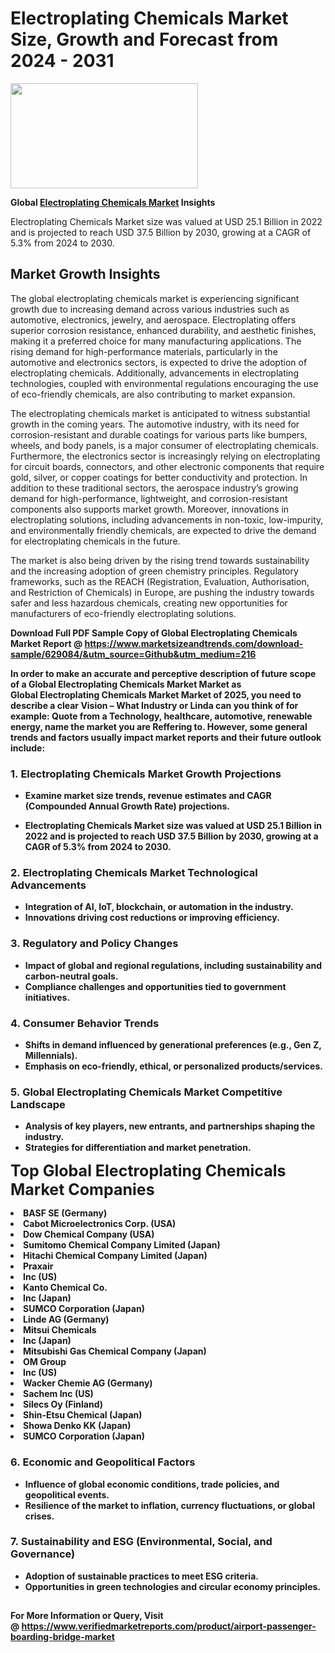 <H1>Electroplating Chemicals Market Size, Growth and Forecast from 2024 - 2031</H1><img class="aligncenter size-medium wp-image-584254" src="https://thirdeyenews.in/wp-content/uploads/2024/09/Global-Market-Research-300x168.jpeg" alt="" width="300" height="168" /><p><strong>Global&nbsp;<a href="https://www.marketsizeandtrends.com/download-sample/629084/&amp;utm_source=Github&utm_medium=216">Electroplating Chemicals Market</a> Insights</strong></p><p>Electroplating Chemicals Market size was valued at USD 25.1 Billion in 2022 and is projected to reach USD 37.5 Billion by 2030, growing at a CAGR of 5.3% from 2024 to 2030.</p><p><h2>Market Growth Insights</h2> <p>The global electroplating chemicals market is experiencing significant growth due to increasing demand across various industries such as automotive, electronics, jewelry, and aerospace. Electroplating offers superior corrosion resistance, enhanced durability, and aesthetic finishes, making it a preferred choice for many manufacturing applications. The rising demand for high-performance materials, particularly in the automotive and electronics sectors, is expected to drive the adoption of electroplating chemicals. Additionally, advancements in electroplating technologies, coupled with environmental regulations encouraging the use of eco-friendly chemicals, are also contributing to market expansion.</p> <p><strong></strong></p> <p>The electroplating chemicals market is anticipated to witness substantial growth in the coming years. The automotive industry, with its need for corrosion-resistant and durable coatings for various parts like bumpers, wheels, and body panels, is a major consumer of electroplating chemicals. Furthermore, the electronics sector is increasingly relying on electroplating for circuit boards, connectors, and other electronic components that require gold, silver, or copper coatings for better conductivity and protection. In addition to these traditional sectors, the aerospace industry’s growing demand for high-performance, lightweight, and corrosion-resistant components also supports market growth. Moreover, innovations in electroplating solutions, including advancements in non-toxic, low-impurity, and environmentally friendly chemicals, are expected to drive the demand for electroplating chemicals in the future. <p>The market is also being driven by the rising trend towards sustainability and the increasing adoption of green chemistry principles. Regulatory frameworks, such as the REACH (Registration, Evaluation, Authorisation, and Restriction of Chemicals) in Europe, are pushing the industry towards safer and less hazardous chemicals, creating new opportunities for manufacturers of eco-friendly electroplating solutions.</p> <p><strong></p><p><span class=""><strong>Download Full PDF Sample Copy of Global Electroplating Chemicals Market Report</strong> @ <a href="https://www.marketsizeandtrends.com/download-sample/629084/&amp;utm_source=Github&utm_medium=216" target="_blank">https://www.marketsizeandtrends.com/download-sample/629084/&amp;utm_source=Github&utm_medium=216</a></span></p><p>In order to make an accurate and perceptive description of future scope of a Global&nbsp;Electroplating Chemicals Market Market as Global&nbsp;Electroplating Chemicals Market Market of 2025, you need to describe a clear Vision &ndash; What Industry or Linda can you think of for example: Quote from a Technology, healthcare, automotive, renewable energy, name the market you are Reffering to. However, some general trends and factors usually impact market reports and their future outlook include:</p><h3>1.&nbsp;<strong>Electroplating Chemicals Market Growth Projections</strong></h3><ul><li>Examine market size trends, revenue estimates and CAGR (Compounded Annual Growth Rate) projections.</li><li><p>Electroplating Chemicals Market size was valued at USD 25.1 Billion in 2022 and is projected to reach USD 37.5 Billion by 2030, growing at a CAGR of 5.3% from 2024 to 2030.</p></li></ul><h3>2.&nbsp;<strong>Electroplating Chemicals Market Technological Advancements</strong></h3><ul><li>Integration of AI, IoT, blockchain, or automation in the industry.</li><li>Innovations driving cost reductions or improving efficiency.</li></ul><h3>3.&nbsp;<strong>Regulatory and Policy Changes</strong></h3><ul><li>Impact of global and regional regulations, including sustainability and carbon-neutral goals.</li><li>Compliance challenges and opportunities tied to government initiatives.</li></ul><h3>4.&nbsp;<strong>Consumer Behavior Trends</strong></h3><ul><li>Shifts in demand influenced by generational preferences (e.g., Gen Z, Millennials).</li><li>Emphasis on eco-friendly, ethical, or personalized products/services.</li></ul><h3>5.&nbsp;<strong>Global Electroplating Chemicals Market Competitive Landscape</strong></h3><ul><li>Analysis of key players, new entrants, and partnerships shaping the industry.</li><li>Strategies for differentiation and market penetration.</li></ul><p data-pm-slice="1 1 []"><span style="color: inherit; font-family: inherit; font-size: 25px;">Top Global Electroplating Chemicals Market Companies</span></p><div class="" data-test-id=""><p><li>BASF SE (Germany)</li><li> Cabot Microelectronics Corp. (USA)</li><li> Dow Chemical Company (USA)</li><li> Sumitomo Chemical Company Limited (Japan)</li><li> Hitachi Chemical Company Limited (Japan)</li><li> Praxair</li><li> Inc (US)</li><li> Kanto Chemical Co.</li><li> Inc (Japan)</li><li> SUMCO Corporation (Japan)</li><li> Linde AG (Germany)</li><li> Mitsui Chemicals</li><li> Inc (Japan)</li><li> Mitsubishi Gas Chemical Company (Japan)</li><li> OM Group</li><li> Inc (US)</li><li> Wacker Chemie AG (Germany)</li><li> Sachem Inc (US)</li><li> Silecs Oy (Finland)</li><li> Shin-Etsu Chemical (Japan)</li><li> Showa Denko KK (Japan)</li><li> SUMCO Corporation (Japan)</li></p></div><h3>6.&nbsp;<strong>Economic and Geopolitical Factors</strong></h3><ul><li>Influence of global economic conditions, trade policies, and geopolitical events.</li><li>Resilience of the market to inflation, currency fluctuations, or global crises.</li></ul><h3>7.&nbsp;<strong>Sustainability and ESG (Environmental, Social, and Governance)</strong></h3><ul><li>Adoption of sustainable practices to meet ESG criteria.</li><li>Opportunities in green technologies and circular economy principles.</li></ul><h2><strong style="font-size: 14px;">For More Information or Query, Visit @&nbsp;</strong><a style="background-color: #ffffff; font-size: 14px;" href="https://www.marketsizeandtrends.com/report/electroplating-chemicals-market/" target="_blank">https://www.verifiedmarketreports.com/product/airport-passenger-boarding-bridge-market</a></h2>
